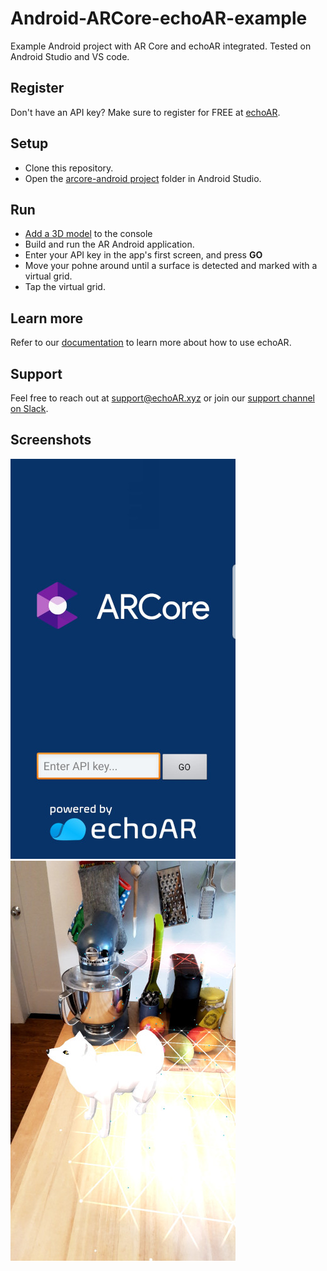# Android-ARCore-echoAR-example
Example Android project with AR Core and echoAR integrated. Tested on Android Studio and VS code.

## Register
Don't have an API key? Make sure to register for FREE at [echoAR](https://console.echoar.xyz/#/auth/register).

## Setup
* Clone this repository.
* Open the [arcore-android project](/arcore-android) folder in Android Studio.

## Run
* [Add a 3D model](https://docs.echoar.xyz/quickstart/add-a-3d-model) to the console
* Build and run the AR Android application.
* Enter your API key in the app's first screen, and press **GO**
* Move your pohne around until a surface is detected and marked with a virtual grid.
* Tap the virtual grid.

## Learn more
Refer to our [documentation](https://docs.echoar.xyz/) to learn more about how to use echoAR.

## Support
Feel free to reach out at [support@echoAR.xyz](mailto:support@echoAR.xyz) or join our [support channel on Slack](https://join.slack.com/t/echoar/shared_invite/enQtNTg4NjI5NjM3OTc1LWU1M2M2MTNlNTM3NGY1YTUxYmY3ZDNjNTc3YjA5M2QyNGZiOTgzMjVmZWZmZmFjNGJjYTcxZjhhNzk3YjNhNjE).

## Screenshots
![start screen](/screenshots/start%20screen.jpg)
![fox](/screenshots/fox.jpg)
